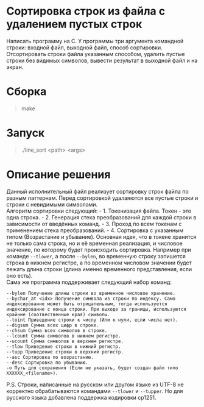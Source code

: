 # Сортировка строк из файла с удалением пустых строк
Написать программу на C. У программы три аргумента командной строки: входной файл, выходной файл, способ сортировки. Отсортировать строки файла указанным способом, удалить пустые строки без видимых символов, вывести результат в выходной файл и на экран.

# Сборка
> make

# Запуск
> ./line_sort \<path\> \<args\>

# Описание решения
Данный исполнительный файл реализует сортировку строк файла по разным паттернам. Перед сортировкой удалаяются все пустые строки и строки с невидимыми символами. </br>
Алгоритм сортировки следующий:
    - 1. Токенизация файла. Токен - это одна строка.
    - 2. Генерация стека преобразований для каждой строки в зависимости от введённых команд.
    - 3. Проход по всем токенам с применением стека преобразований.
    - 4. Сортировка с указанным типом (Возрастание и убывание).
Основная идея, что в токене хранится не только сама строка, но и её временная реализация, и числовое значение, по которому будет происходить сортировка. Например при команде `--tlower`, а после `--bylen`, во временную строку запишется строка в нижнем регистре, а по временном числовом значении будет лежать длина строки (длина именно временного представления, если оно есть).</br>
Сама же программа поддерживает следующий набор команд:
```
--bylen Получение длины строки во временное числовое хранение.
--bychar_at <idx> Получение символа из строки по индексу. Само индексирование может быть отрицательным, тогда используется индексирование с конца строки. При выходе за границы, используются крайние (соотвественные края) символы.
--toint Приведение строки к числу (Или к нули, если числа нет).
--digsum Сумма всех цифр в строке.
--chsum Сумма всех символов в строке.
--lcount Сумма символов в нижнем регистре.
--ucount Сумма символов в верхнем регистре.
--tlow Приведение строки в нижний регистр.
--tupp Приведение строки в верхний регистр.
--asc Сортировка по возрастанию.
--desc Сортировка по убыванию.
-o Путь для сохранения (Если не указать, будет создан файл типо XXXXXX_<filename>).
```

P.S. Строки, написанные на русском или другом языке из UTF-8 не корректно обрабатываются командами `--tlower` и `--tupper`. Но для русского языка добавлена поддержка кодировки cp1251.
